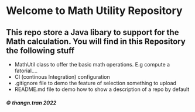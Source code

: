 # Welcome to Math Utility Repository
## This repo store a Java libary to support for the Math calculation. You will find in this Repository the following stuff

* MathUtil class to offer the basic math operations. E.g compute a fatorial....
* CI (continous Integration) configuration
* .gitignore file to demo the feature of selection something to upload 
* README.md file to demo how to show a description of a repo by default

##### © thangn.tran 2022

